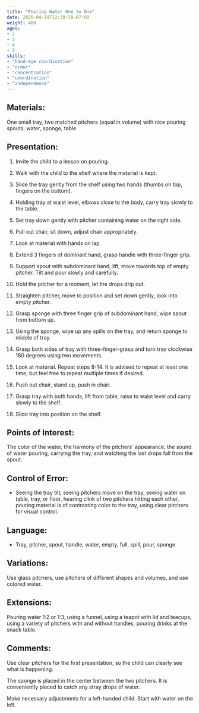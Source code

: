 ```yaml
---
title: "Pouring Water One to One"
date: 2020-04-19T12:39:50-07:00
weight: 400
ages:
- 2
- 3
- 4
- 5
skills:
- "hand-eye coordination"
- "order"
- "concentration"
- "coordination"
- "independence"
---
```


## Materials:

One small tray, two matched pitchers (equal in volume) with nice pouring spouts, water, sponge, table

## Presentation:

1. Invite the child to a lesson on pouring.

2. Walk with the child to the shelf where the material is kept.

3. Slide the tray gently from the shelf using two hands (thumbs on top, fingers on the bottom).

4. Holding tray at waist level, elbows close to the body, carry tray slowly to the table.

5. Set tray down gently with pitcher containing water on the right side.

6. Pull out chair, sit down, adjust chair appropriately.

7. Look at material with hands on lap.

8. Extend 3 fingers of dominant hand, grasp handle with three-finger grip.

9. Support spout with subdominant hand, lift, move towards top of empty pitcher. Tilt and pour slowly and carefully.

10. Hold the pitcher for a moment, let the drops drip out.

11. Straighten pitcher, move to position and set down gently, look into empty pitcher.

12. Grasp sponge with three finger grip of subdominant hand, wipe spout from bottom up.

13. Using the sponge, wipe up any spills on the tray, and return sponge to middle of tray.

14. Grasp both sides of tray with three-finger-grasp and turn tray clockwise 180 degrees using two movements.

15. Look at material. Repeat steps 8-14. It is advised to repeat at least one time, but feel free to repeat multiple times if desired.

16. Push out chair, stand up, push in chair.

17. Grasp tray with both hands, lift from table, raise to waist level and carry slowly to the shelf.

18. Slide tray into position on the shelf.

## Points of Interest:

The color of the water, the harmony of the pitchers' appearance, the sound of water pouring, carrying the tray, and watching the last drops fall from the spout.

## Control of Error:

- Seeing the tray tilt, seeing pitchers move on the tray, seeing water on table, tray, or floor, hearing clink of two pitchers hitting each other, pouring material is of contrasting color to the tray, using clear pitchers for visual control.

## Language:

- Tray, pitcher, spout, handle, water, empty, full, spill, pour, sponge

## Variations:

Use glass pitchers, use pitchers of different shapes and volumes, and use colored water.

## Extensions:

Pouring water 1:2 or 1:3, using a funnel, using a teapot with lid and teacups, using a variety of pitchers with and without handles, pouring drinks at the snack table.

## Comments:

Use clear pitchers for the first presentation, so the child can clearly see what is happening.

The sponge is placed in the center between the two pitchers.  It is conveniently placed to catch any stray drops of water.

Make necessary adjustments for a left-handed child. Start with water on the left.
